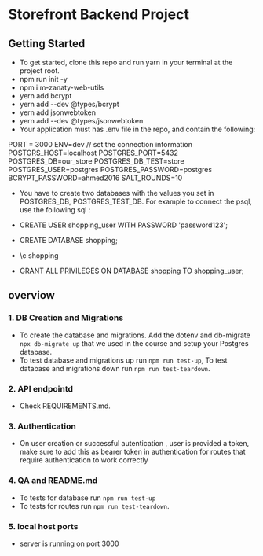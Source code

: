 # Storefront Backend Project

## Getting Started

- To get started, clone this repo and run yarn in your terminal at the project root.
- npm run init -y
- npm i m-zanaty-web-utils
- yern add bcrypt
- yern add --dev @types/bcrypt
- yern add jsonwebtoken
- yern add --dev @types/jsonwebtoken
- Your application must has .env file in the repo, and contain the following:

PORT = 3000
ENV=dev
// set the connection information
POSTGRS_HOST=localhost
POSTGRES_PORT=5432
POSTGRES_DB=our_store
POSTGRES_DB_TEST=store
POSTGRES_USER=postgres
POSTGRES_PASSWORD=postgres
BCRYPT_PASSWORD=ahmed2016
SALT_ROUNDS=10

- You have to create two databases with the values you set in POSTGRES_DB, POSTGRES_TEST_DB. For example to connect the psql, use the following sql :

- CREATE USER shopping_user WITH PASSWORD 'password123';
- CREATE DATABASE shopping;
- \c shopping
- GRANT ALL PRIVILEGES ON DATABASE shopping TO shopping_user;

## overviow

### 1. DB Creation and Migrations

- To create the database and migrations. Add the dotenv and db-migrate `npx db-migrate up` that we used in the course and setup your Postgres database.
- To test database and migrations up run `npm run test-up`, To test database and migrations down run `npm run test-teardown`.

### 2. API endpointd

- Check REQUIREMENTS.md.

### 3. Authentication

- On user creation or successful autentication , user is provided a token, make sure to add this as bearer token in authentication for routes that require authentication to work correctly

### 4. QA and README.md

- To tests for database run `npm run test-up`
- To tests for routes run `npm run test-teardown`.

### 5. local host ports

- server is running on port 3000

